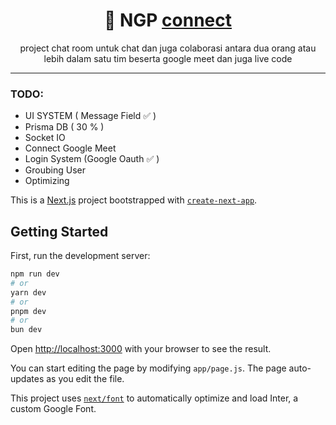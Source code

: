<h1 align="center">
   🐧 NGP <a href="https://github.com/yohanesokta/NGP.connect">connect</a>
</h1>
<p align="center">
project chat room untuk chat dan juga colaborasi antara dua orang atau lebih dalam satu tim beserta google meet dan juga live code
</p>


---

### TODO:

-   UI SYSTEM ( Message Field ✅ )
-   Prisma DB ( 30 % )
-   Socket IO
-   Connect Google Meet
-   Login System (Google Oauth ✅ )
-   Groubing User
-   Optimizing

This is a [Next.js](https://nextjs.org/) project bootstrapped with [`create-next-app`](https://github.com/vercel/next.js/tree/canary/packages/create-next-app).

## Getting Started

First, run the development server:

```bash
npm run dev
# or
yarn dev
# or
pnpm dev
# or
bun dev
```

Open [http://localhost:3000](http://localhost:3000) with your browser to see the result.

You can start editing the page by modifying `app/page.js`. The page auto-updates as you edit the file.

This project uses [`next/font`](https://nextjs.org/docs/basic-features/font-optimization) to automatically optimize and load Inter, a custom Google Font.